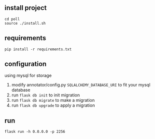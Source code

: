 ## install project
```
cd poll
source ./install.sh
```

## requirements
```
pip install -r requirements.txt
```

## configuration
using mysql for storage
1. modify annotator/config.py `SQLALCHEMY_DATABASE_URI` to fit your mysql database
2. run `flask db init` to init migration
3. run `flask db migrate` to make a migration
4. run `flask db upgrade` to apply a migration

## run
```
flask run -h 0.0.0.0 -p 2256 
```


